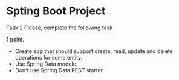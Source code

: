 # Spting Boot Project

Task 2
Please, complete the following task

1 point.

* Create app that should support create, read, update and delete operations for some entity.
* Use Spring Data module.
* Don't use Spring Data REST starter.
